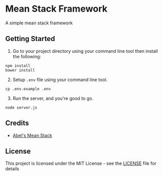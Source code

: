 # Mean Stack Framework
A simple mean stack framework

## Getting Started
1. Go to your project directory using your command line tool then install the following:

  ```shell
  npm install
  bower install
  ```

2. Setup `.env` file using your command line tool.

  ```shell
  cp .env.example .env
  ```

3. Run the server, and you're good to go.

  ```shell
  node server.js
  ```

## Credits
  - [Abel's Mean Stack](https://github.com/abelardovaje/mean-stack-chat-room)

## License
This project is licensed under the MIT License - see the [LICENSE](https://github.com/jcmlumacad/mean-stack-framework/blob/master/LICENSE) file for details
